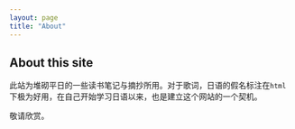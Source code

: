 ```yaml
---
layout: page
title: "About"
---
```

<style>
.index-content {
	margin-top: 30%;
	margin-bottom: 30%;
	font-size: 20px;
	line-height: 40px;
}
</style>

## About this site

此站为堆砌平日的一些读书笔记与摘抄所用。对于歌词，日语的假名标注在`html`下极为好用，在自己开始学习日语以来，也是建立这个网站的一个契机。

敬请欣赏。
